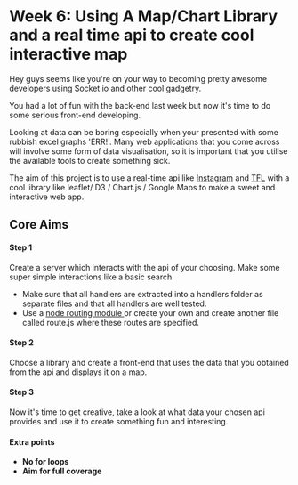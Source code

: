 # Week 6: Using A Map/Chart Library and a real time api to create cool interactive map

Hey guys seems like you're on your way to becoming pretty awesome developers using Socket.io and other cool gadgetry.

You had a lot of fun with the back-end last week but now it's time to do some serious front-end developing.

Looking at data can be boring especially when your presented with some rubbish excel graphs 'ERR!'. Many web applications that you come across will involve some form of data visualisation, so it is important that you utilise the available tools to create something sick.

The aim of this project is to use a real-time api like     [Instagram](https://instagram.com/developer/realtime/) and [TFL](https://api-portal.tfl.gov.uk/docs) with a cool library like leaflet/ D3 / Chart.js / Google Maps to make a  sweet and interactive web app.

## Core Aims

#### Step 1
 Create a server which interacts with the api of your choosing. Make some super simple interactions like a basic search.

 - Make sure that all handlers are extracted into a handlers folder as separate files and that all handlers are well tested.
 - Use a [node routing module
 ](https://www.npmjs.com/package/routes) or create your own and create another file called route.js where these routes are specified.


#### Step 2

  Choose a library and create a front-end that uses the data that you obtained from the api and displays it on a map.


#### Step 3

 Now it's time to get creative, take a look at what data your chosen api provides and use it to create something fun and interesting.

#### Extra points
- **No for loops**
- **Aim for full coverage**
